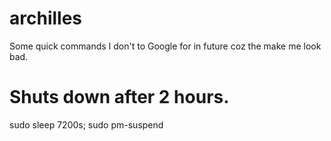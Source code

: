 archilles
=========

Some quick commands I don't to Google for in future coz the make me look bad.

# Shuts down after 2 hours.
sudo sleep 7200s; sudo pm-suspend
